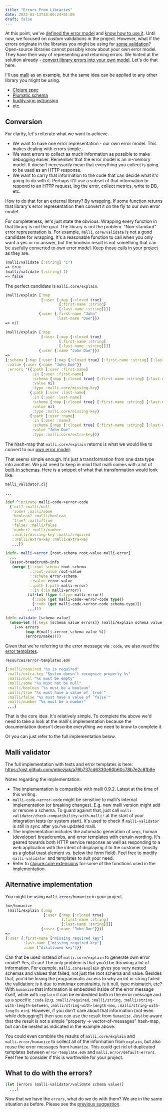```yaml
---
title: "Errors From Libraries"
date: 2023-01-13T18:00:24+01:00
draft: false
---
```


At this point, we've [defined the error model](../error-model) and [know how to
use it](../using-the-error-model). Until now, we focused on *custom* validations
in the project. However, what if the errors originate in the libraries you might
be using for [some
validation](../what-is-a-validation#what-can-result-in-an-error)? Open-source
libraries cannot possibly know about your own error model. They have their way
of representing and returning errors. We hinted at the solution already -
[convert library errors into your own model](../error-model#how-to-use-it).
Let's do that here.

I'll use [malli](https://github.com/metosin/malli) as an example, but the same
idea can be applied to any other library you might be using.
- [Clojure spec](https://clojure.org/guides/spec)
- [Plumatic schema](https://github.com/plumatic/schema)
- [buddy.sign.jwt/unsign](https://github.com/funcool/buddy-sign/blob/3.4.333/src/buddy/sign/jwt.clj#L22)
- etc.

## Conversion

For clarity, let's reiterate what we want to achieve.
- We want to have one error representation - our own error model. This makes
  dealing with errors simple.
- We want errors to collect as much information as possible to make debugging
  easier. Remember that the error model is an in-memory model. It doesn't
  necessarily mean that everything you collect is going to be used as an HTTP
  response.
- We want to carry that information to the code that can decide what it's going
  to do with it. Perhaps it'll use a subset of that information to respond to an
  HTTP request, log the error, collect metrics, write to DB, etc.

How to do that for an external library? By wrapping. If some function returns
that library's error representation then convert it on the fly to our own error
model.

For completeness, let's just state the obvious. Wrapping every function in that
library is not the goal. The library is not the problem. "Non-standard" error
representation is. For example, `malli.core/validate` is not a good candidate
for wrapping. It's a reasonable function to call when you only want a yes or no
answer, but the boolean result is not something that can be usefully converted
to own error model. Keep those calls in your project as they are.

```clojure
(malli/validate [:string] "1")
=> true
(malli/validate [:string] 1)
=> false
```

The perfect candidate is `malli.core/explain`.

```clojure
(malli/explain [:map
                [:user [:map {:closed true}
                        [:first-name :string]
                        [:last-name :string]]]]
               {:user {:first-name "John"
                       :last-name "Doe"}})
=> nil

(malli/explain [:map
                [:user [:map {:closed true}
                        [:first-name :string]
                        [:last-name :string]]]]
               {:user {:name "John Doe"}})
=>
{:schema [:map [:user [:map {:closed true} [:first-name :string] [:last-name :string]]]]
 :value {:user {:name "John Doe"}}
 :errors '({:path [:user :first-name]
            :in [:user :first-name]
            :schema [:map {:closed true} [:first-name :string] [:last-name :string]]
            :value nil
            :type :malli.core/missing-key}
           {:path [:user :last-name]
            :in [:user :last-name]
            :schema [:map {:closed true} [:first-name :string] [:last-name :string]]
            :value nil
            :type :malli.core/missing-key}
           {:path [:user :name]
            :in [:user :name]
            :schema [:map {:closed true} [:first-name :string] [:last-name :string]]
            :value "John Doe"
            :type :malli.core/extra-key})}
```

The hash-map that `malli.core/explain` returns is what we would like to convert
to our [own error model](../error-model#model-that-works-well-enough).

That seems simple enough. It's just a transformation from one data type into
another. We just need to keep in mind that malli comes with a lot of [built-in
schemas](https://github.com/metosin/malli#built-in-schemas). Here is a snippet
of what that transformation would look like.

`malli_validator.clj`

```clojure
,,,

(def ^:private malli-code->error-code
  {'nil? :malli/null
   'some? :malli/some
   'boolean? :malli/boolean
   'true? :malli/true
   'false? :malli/false
   'number? :malli/number
   ::malli/missing-key :malli/required
   ::malli/extra-key :malli/extra-key
   ,,,})

(defn- malli->error [root-schema root-value malli-error]
  ,,,
  (assoc-breadcrumb-info
   (merge {::root-schema root-schema
           ::root-value root-value
           ::schema error-schema
           ::value error-value
           ::path (:path malli-error)
           ::in (:in malli-error)}
          (if-let [type (:type malli-error)]
            {:code (get malli-code->error-code type)}
            {:code (get malli-code->error-code schema-type)})
          ,,,)))

(defn validate [schema value]
  (when-let [{:keys [schema value errors]} (malli/explain schema value)]
    (->> errors
         (map #(malli->error schema value %))
         (errors/make))))
```

Given that we're referring to the error message via `:code`, we also need the
[error templates](../error-model#code-and-args).

`resources/error-templates.edn`

```clojure
{:malli/required "%s is required"
 :malli/extra-key "System doesn't recognize property %s"
 :malli/null "%s must be empty"
 :malli/some "%s must not be null"
 :malli/boolean "%s must be a boolean"
 :malli/true "%s must have a value of `true`"
 :malli/false "%s must have a value of `false`"
 :malli/number "%s must be a number"
 ,,,}
```

That is the core idea. It's relatively simple. To complete the above we'd need
to take a look at the malli's implementation because the documentation doesn't
describe everything we need to know to complete it.

Or you can just refer to the full implementation below.

## Malli validator

The full implementation with tests and error templates is here:
https://gist.github.com/mbezjak/a76b737cd6330e60b60c78b7e2c8fb9e

Notes regarding the implementation:
- The implementation is compatible with malli 0.9.2. Latest at the time of this
  writing.
- `malli-code->error-code` might be sensitive to malli's internal implementation
  (or breaking changes). E.g. new malli version might add or remove a schema. To
  guard against that, just call
  `malli-validator/check-compatibility-with-malli!` at the start of your
  integration tests (or system start). It's used to check if `malli-validator`
  is still in sync after you've updated malli.
- The implementation includes the automatic generation of `args`, human
  (developer) breadcrumbs, and error templates with certain wording. It's geared
  towards both HTTP service response as well as responding to a web application
  with the intent of displaying it to the customer (mostly as a global toast
  element vs. below the form field). Feel free to modify `malli-validator` and
  templates to suit your need.
- Refer to [clojure.core extensions](../clojure-core-extensions) for some of the
  functions used in the implementation.

## Alternative implementation

You might be using `malli.error/humanize` in your project.

```clojure
(me/humanize
 (malli/explain [:map
                 [:user [:map {:closed true}
                         [:first-name :string]
                         [:last-name :string]]]]
                {:user {:name "John Doe"}}))
=>
{:user {:first-name ["missing required key"]
        :last-name ["missing required key"]
        :name ["disallowed key"]}}
```

Can that be used instead of `malli.core/explain` to generate own error model?
Yes, it can! The only problem is that you'd be throwing a lot of information.
For example, `malli.core/explain` gives you very nested schemas and values that
failed, not just the root schema and value. Besides that, you'd be losing the
programmatic access to why an int or string failed the validation: is it due to
min/max constraints, is it null, type mismatch, etc? With `humanize` that
information is embedded inside of the error message itself, while with `explain`
it can be embedded both in the error message and as a specific `:code` (e.g.
`:malli/required`, `:malli/string`, `:malli/string-with-length-between`,
`:malli/string-with-length-max`, `:malli/string-with-length-min`). However, if
you don't care about that information (not even while debugging?) then you can
use the result from `humanize`. Just be aware that the result is not a simple
"property -> vector-of-messages" hash-map, but can be nested as indicated in the
example above.

You could even combine the results of `malli.core/explain` and
`malli.error/humanize` to collect all of the information from `explain`, but
also reuse the error messages from `humanize`. This could get rid of duplicated
templates between `error-template.edn` and `malli.error/default-errors`. Feel
free to consider if this is worthwhile for your project.

## What to do with the errors?

```clojure
(let [errors (malli-validator/validate schema value)]
  ,,,)
```

Now that we have the `errors`, what do we do with them? We are in the same
situation as before. Please see the [previous
suggestion](../using-the-error-model#what-to-do-with-the-errors).
